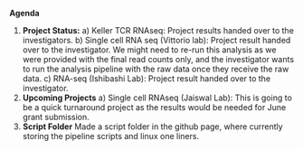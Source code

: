 **Agenda**
1. **Project Status:**
a) Keller TCR RNAseq: Project results handed over to the investigators. 
b) Single cell RNA seq (Vittorio lab): Project result handed over to the investigator. We might need to re-run this analysis as we were provided with the final read counts only, and the investigator wants to run the analysis pipeline with the raw data once they receive the raw data.
c) RNA-seq (Ishibashi Lab): Project result handed over to the investigator.
2. **Upcoming Projects**
a) Single cell RNAseq (Jaiswal Lab): This is going to be a quick turnaround project as the results would be needed for June grant submission.
3. **Script Folder**
Made a script folder in the github page, where currently storing the pipeline scripts and linux one liners.

